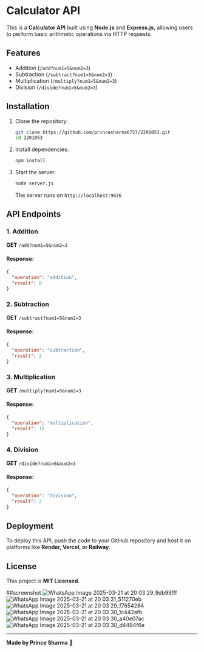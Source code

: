 # Calculator API

This is a **Calculator API** built using **Node.js** and **Express.js**, allowing users to perform basic arithmetic operations via HTTP requests.

## Features
- Addition (`/add?num1=5&num2=3`)
- Subtraction (`/subtract?num1=5&num2=3`)
- Multiplication (`/multiply?num1=5&num2=3`)
- Division (`/divide?num1=5&num2=3`)

## Installation

1. Clone the repository:
   ```sh
   git clone https://github.com/princesharma6727/2201053.git
   cd 2201053
   ```
2. Install dependencies:
   ```sh
   npm install
   ```
3. Start the server:
   ```sh
   node server.js
   ```
   The server runs on `http://localhost:9876`

## API Endpoints

### 1. Addition
**GET** `/add?num1=5&num2=3`
#### Response:
```json
{
  "operation": "addition",
  "result": 8
}
```

### 2. Subtraction
**GET** `/subtract?num1=5&num2=3`
#### Response:
```json
{
  "operation": "subtraction",
  "result": 2
}
```

### 3. Multiplication
**GET** `/multiply?num1=5&num2=3`
#### Response:
```json
{
  "operation": "multiplication",
  "result": 15
}
```

### 4. Division
**GET** `/divide?num1=6&num2=3`
#### Response:
```json
{
  "operation": "division",
  "result": 2
}
```

## Deployment
To deploy this API, push the code to your GitHub repository and host it on platforms like **Render, Vercel, or Railway**.

## License
This project is **MIT Licensed**.

##screenshot
![WhatsApp Image 2025-03-21 at 20 03 29_9db99fff](https://github.com/user-attachments/assets/8190f32f-bc68-45f5-9bae-1d64240b5b7c)
![WhatsApp Image 2025-03-21 at 20 03 31_511270eb](https://github.com/user-attachments/assets/d59cbc17-1001-4900-ac16-ba0ca2d3ca92)
![WhatsApp Image 2025-03-21 at 20 03 29_f7654284](https://github.com/user-attachments/assets/75fc89f4-4231-4269-9d56-12acb970cd69)
![WhatsApp Image 2025-03-21 at 20 03 30_1c442afb](https://github.com/user-attachments/assets/a7f0cfda-fb6e-4e9a-bcbd-7b41fefe0212)
![WhatsApp Image 2025-03-21 at 20 03 30_a40e07ac](https://github.com/user-attachments/assets/d6331efb-c7f2-4c6f-978e-138bc273bc6d)
![WhatsApp Image 2025-03-21 at 20 03 30_d4494f6e](https://github.com/user-attachments/assets/7e7bbcdd-b584-478b-aead-bb674d940ae9)



---

**Made by Prince Sharma** 🚀
